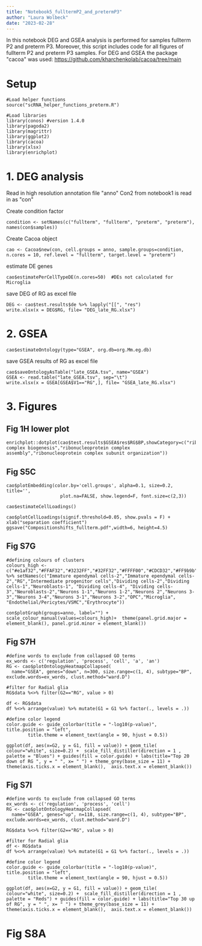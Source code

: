```yaml
---
title: "Notebook5_fulltermP2_and_pretermP3"
author: "Laura Wolbeck"
date: "2023-02-28"
---
```


In this notebook DEG and GSEA analysis is performed for samples fullterm P2 and preterm P3. Moreover, this script includes code for all figures of fullterm P2 and preterm P3 samples. 
For DEG and GSEA the package "cacoa" was used: https://github.com/kharchenkolab/cacoa/tree/main

# Setup
```{r setup, results='hide', warning=FALSE, message = FALSE}
#Load helper functions
source("scRNA_helper_functions_preterm.R")

#Load libraries
library(conos) #version 1.4.0
library(pagoda2)
library(magrittr)
library(ggplot2)
library(cacoa)
library(xlsx)
library(enrichplot)
```

# 1. DEG analysis
Read in high resolution annotation file "anno"
Con2 from notebook1 is read in as "con"

Create condition factor
```{r,eval=FALSE }
condition <- setNames(c("fullterm", "fullterm", "preterm", "preterm"), names(con$samples))
```

Create Cacoa object
```{r,eval=FALSE}
cao <- Cacoa$new(con, cell.groups = anno, sample.groups=condition, n.cores = 10, ref.level = "fullterm", target.level = "preterm")
```

estimate DE genes
```{r,eval=FALSE}
cao$estimatePerCellTypeDE(n.cores=50)  #DEs not calculated for Microglia
```

save DEG of RG as excel file 
```{r}
DEG <- cao$test.results$de %>% lapply("[[", "res") 
write.xlsx(x = DEG$RG, file= "DEG_late_RG.xlsx")
```

# 2. GSEA
```{r}
cao$estimateOntology(type="GSEA", org.db=org.Mm.eg.db)
```

save GSEA results of RG as excel file
```{r}
cao$saveOntologyAsTable("late_GSEA.tsv", name="GSEA")
GSEA <- read.table("late_GSEA.tsv", sep="\t")
write.xlsx(x = GSEA[GSEA$V1=="RG",], file= "GSEA_late_RG.xlsx")
```

# 3. Figures

## Fig 1H lower plot
```{r}
enrichplot::dotplot(cao$test.results$GSEA$res$RG$BP,showCategory=c("ribonucleoprotein complex biogenesis","ribonucleoprotein complex assembly","ribonucleoprotein complex subunit organization"))
```
## Fig S5C
```{r}
cao$plotEmbedding(color.by='cell.groups', alpha=0.1, size=0.2, title='', 
                    plot.na=FALSE, show.legend=F, font.size=c(2,3))
```
```{r}
cao$estimateCellLoadings()
```
```{r, fig.height=6}
cao$plotCellLoadings(signif.threshold=0.05, show.pvals = F) + xlab("separation coefficient") 
ggsave("Compositionshifts_fullterm.pdf",width=6, height=4.5)
```

## Fig S7G
```{r}
#defining colours of clusters
colours_high <- c("#e1af32","#FFAF32","#3232FF","#32FF32","#FFFF00","#CDCD32","#FF9b9b","#EB8C32","#C8961E","#FF3232","#AF3232","#B49191","#694646","#820000","#965050","#550505","#C80F0F","#AF32FF","#E632E6","#FFC8FF","#DBFF00") %>% setNames(c("Immature ependymal cells-2","Immature ependymal cells-2","RG","Intermediate progenitor cells","Dividing cells-2","Dividing cells-1","Neuroblasts-1", "Dividing cells-4", "Dividing cells-3","Neuroblasts-2","Neurons 1-1","Neurons 1-2","Neurons 2","Neurons 3-3","Neurons 3-4","Neurons 3-1","Neurons 3-2","OPC","Microglia", "Endothelial/Pericytes/VSMC","Erythrocyte"))

con$plotGraph(groups=anno, label="") + scale_colour_manual(values=colours_high)+  theme(panel.grid.major = element_blank(), panel.grid.minor = element_blank())
```

## Fig S7H

```{r}
#define words to exclude from collapsed GO terms
ex_words <- c('regulation', 'process', 'cell', 'a', 'an')
RG <- cao$plotOntologyHeatmapCollapsed(
  name="GSEA", genes="down", n=300, size.range=c(1, 4), subtype="BP", exclude.words=ex_words, clust.method="ward.D")

#filter for Radial glia
RG$data %<>% filter(G2=="RG", value > 0)

df <- RG$data
df %<>% arrange(value) %>% mutate(G1 = G1 %>% factor(., levels = .))

#define color legend
color.guide <- guide_colorbar(title = "-log10(p-value)", title.position = "left", 
        title.theme = element_text(angle = 90, hjust = 0.5))

ggplot(df, aes(x=G2, y = G1, fill = value)) + geom_tile( colour="white", size=0.2) +  scale_fill_distiller(direction = 1 , palette = "Blues") + guides(fill = color.guide) + labs(title="Top 20 down of RG ", y = " ", x= " ") + theme_grey(base_size = 11) + theme(axis.ticks.x = element_blank(),  axis.text.x = element_blank())
```

## Fig S7I
```{r, fig.width=7, fig.height=7}
#define words to exclude from collapsed GO terms
ex_words <- c('regulation', 'process', 'cell')
RG <- cao$plotOntologyHeatmapCollapsed(
  name="GSEA", genes="up", n=118, size.range=c(1, 4), subtype="BP", exclude.words=ex_words, clust.method="ward.D")

RG$data %<>% filter(G2=="RG", value > 0)

#filter for Radial glia
df <- RG$data
df %<>% arrange(value) %>% mutate(G1 = G1 %>% factor(., levels = .))

#define color legend
color.guide <- guide_colorbar(title = "-log10(p-value)", title.position = "left", 
        title.theme = element_text(angle = 90, hjust = 0.5))

ggplot(df, aes(x=G2, y = G1, fill = value)) + geom_tile( colour="white", size=0.2) +  scale_fill_distiller(direction = 1 , palette = "Reds") + guides(fill = color.guide) + labs(title="Top 30 up of RG", y = " ", x= " ") + theme_grey(base_size = 11) + theme(axis.ticks.x = element_blank(),  axis.text.x = element_blank())
```
# Fig S8A
